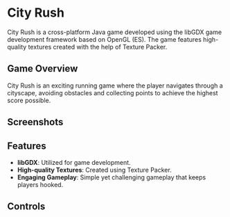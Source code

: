 # City Rush

City Rush is a cross-platform Java game developed using the libGDX game development framework based on OpenGL (ES). The game features high-quality textures created with the help of Texture Packer.

## Game Overview

City Rush is an exciting running game where the player navigates through a cityscape, avoiding obstacles and collecting points to achieve the highest score possible. 

## Screenshots



## Features

- **libGDX**: Utilized for game development.
- **High-quality Textures**: Created using Texture Packer.
- **Engaging Gameplay**: Simple yet challenging gameplay that keeps players hooked.


## Controls

